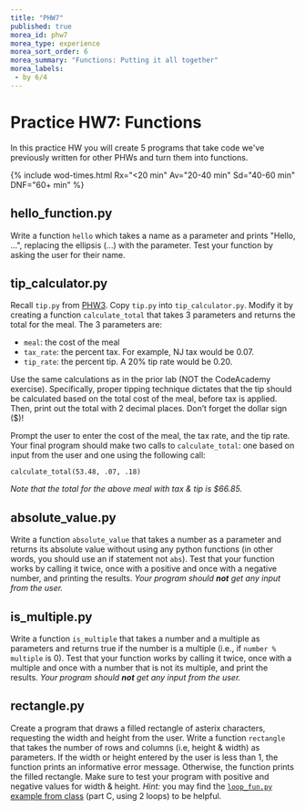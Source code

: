 ```yaml
---
title: "PHW7"
published: true
morea_id: phw7
morea_type: experience
morea_sort_order: 6
morea_summary: "Functions: Putting it all together"
morea_labels:
 - by 6/4
---
```

# Practice HW7: Functions

In this practice HW you will create 5 programs that take code we've previously written for other PHWs and turn them into functions.

{% include wod-times.html Rx="<20 min" Av="20-40 min" Sd="40-60 min" DNF="60+ min" %}

## hello_function.py

Write a function `hello` which takes a name as a parameter and prints "Hello, ...", replacing the ellipsis (...) with the parameter. Test your function by asking the user for their name.

## tip_calculator.py

Recall `tip.py` from [PHW3]({{site.baseurl}}/morea/04.python/pwod3.html). Copy `tip.py` into `tip_calculator.py`. Modify it by creating a function `calculate_total` that takes 3 parameters and returns the total for the meal. The 3 parameters are:

  * `meal`: the cost of the meal
  * `tax_rate`: the percent tax. For example, NJ tax would be 0.07.
  * `tip_rate`: the percent tip. A 20% tip rate would be 0.20.

Use the same calculations as in the prior lab (NOT the CodeAcademy exercise). Specifically, proper tipping technique dictates that the tip should be calculated based on the total cost of the meal, before tax is applied. Then, print out the total with 2 decimal places. Don’t forget the dollar sign ($)!

Prompt the user to enter the cost of the meal, the tax rate, and the tip rate. Your final program should make two calls to `calculate_total`: one based on input from the user and one using the following call:

    calculate_total(53.48, .07, .18)

*Note that the total for the above meal with tax & tip is $66.85.*

## absolute_value.py

Write a function `absolute_value` that takes a number as a parameter and returns its absolute value without using any python functions (in other words, you should use an if statement not `abs`). Test that your function works by calling it twice, once with a positive and once with a negative number, and printing the results. *Your program should **not** get any input from the user.*

## is_multiple.py

Write a function `is_multiple` that takes a number and a multiple as parameters and returns true if the number is a multiple (i.e., if `number % multiple` is 0). Test that your function works by calling it twice, once with a multiple and once with a number that is not its multiple, and print the results. *Your program should **not** get any input from the user.*

## rectangle.py

Create a program that draws a filled rectangle of asterix characters, requesting the width and height from the user. Write a function `rectangle` that takes the number of rows and columns (i.e, height & width) as parameters. If the width or height entered by the user is less than 1, the function prints an informative error message. Otherwise, the function prints the filled rectangle. Make sure to test your program with positive and negative values for width & height. *Hint:* you may find the [`loop_fun.py` example from class](https://drive.google.com/a/drew.edu/file/d/0B46T_IyJH_ovLWpObFZkLXdsM0U/view?usp=sharing) (part C, using 2 loops) to be helpful.

<!--## Demonstration

Once you've finished doing the HW a single time, you can watch me do it:

{% include youtube.html id="0BPlMXkwdcY" %}

{% include wod-warning.html %}-->
